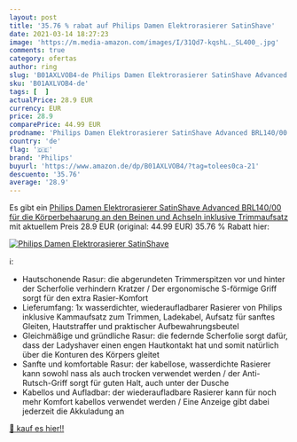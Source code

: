 ```yaml
---
layout: post
title: '35.76 % rabat auf Philips Damen Elektrorasierer SatinShave'
date: 2021-03-14 18:27:23
image: 'https://m.media-amazon.com/images/I/31Qd7-kqshL._SL400_.jpg'
comments: true
category: ofertas
author: ring
slug: 'B01AXLVOB4-de Philips Damen Elektrorasierer SatinShave Advanced...'
sku: 'B01AXLVOB4-de'
tags: [  ]
actualPrice: 28.9 EUR
currency: EUR
price: 28.9
comparePrice: 44.99 EUR
prodname: 'Philips Damen Elektrorasierer SatinShave Advanced BRL140/00 für die Körperbehaarung an den Beinen und Achseln inklusive Trimmaufsatz'
country: 'de'
flag: '🇩🇪'
brand: 'Philips'
buyurl: 'https://www.amazon.de/dp/B01AXLVOB4/?tag=tolees0ca-21'
descuento: '35.76'
average: '28.9'
---
```


Es gibt ein [Philips Damen Elektrorasierer SatinShave Advanced BRL140/00 für die Körperbehaarung an den Beinen und Achseln inklusive Trimmaufsatz](https://www.amazon.de/dp/B01AXLVOB4/?tag=tolees0ca-21) mit aktuellem Preis 28.9 EUR (original: 44.99 EUR) 35.76 % Rabatt hier:

[![Philips Damen Elektrorasierer SatinShave](https://m.media-amazon.com/images/I/31Qd7-kqshL._SL400_.jpg)](https://www.amazon.de/dp/B01AXLVOB4/?tag=tolees0ca-21)

ℹ️:

- Hautschonende Rasur: die abgerundeten Trimmerspitzen vor und hinter der Scherfolie verhindern Kratzer / Der ergonomische S-förmige Griff sorgt für den extra Rasier-Komfort
- Lieferumfang: 1x wasserdichter, wiederaufladbarer Rasierer von Philips inklusive Kammaufsatz zum Trimmen, Ladekabel, Aufsatz für sanftes Gleiten, Hautstraffer und praktischer Aufbewahrungsbeutel
- Gleichmäßige und gründliche Rasur: die federnde Scherfolie sorgt dafür, dass der Ladyshaver einen engen Hautkontakt hat und somit natürlich über die Konturen des Körpers gleitet
- Sanfte und komfortable Rasur: der kabellose, wasserdichte Rasierer kann sowohl nass als auch trocken verwendet werden / der Anti-Rutsch-Griff sorgt für guten Halt, auch unter der Dusche
- Kabellos und Aufladbar: der wiederaufladbare Rasierer kann für noch mehr Komfort kabellos verwendet werden / Eine Anzeige gibt dabei jederzeit die Akkuladung an

[🛒 kauf es hier!!](https://www.amazon.de/dp/B01AXLVOB4/?tag=tolees0ca-21)
